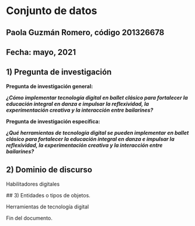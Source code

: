 # Conjunto de datos

## Paola Guzmán Romero, código 201326678

## Fecha: mayo, 2021

## 1) Pregunta de investigación

**Pregunta de investigación general:**

***¿Cómo implementar tecnología digital en ballet clásico para fortalecer la educación integral en danza e impulsar la reflexividad, la experimentación creativa y la interacción entre bailarines?***

**Pregunta de investigación específica:**

***¿Qué herramientas de tecnología digital se pueden implementar en ballet clásico para fortalecer la educación integral en danza e impulsar la reflexividad, la experimentación creativa y la interacción entre bailarines?***

## 2) Dominio de discurso

Habilitadores digitales

## 3) Entidades o tipos de objetos.

Herramientas de tecnología digital



Fin del documento. 
